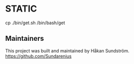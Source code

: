 # STATIC

cp ./bin/get.sh /bin/bash/get

## Maintainers
This project was built and maintained by Håkan Sundström.
https://github.com/Sundarenius
